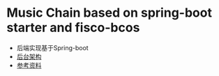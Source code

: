 # Music Chain based on spring-boot starter and fisco-bcos
+ 后端实现基于Spring-boot
+ [后台架构](https://github.com/fisco-bcos-group1/WeBank/blob/master/day4/zy/week4.md)
+ [参考资料](https://github.com/FISCO-BCOS/spring-boot-starter)
